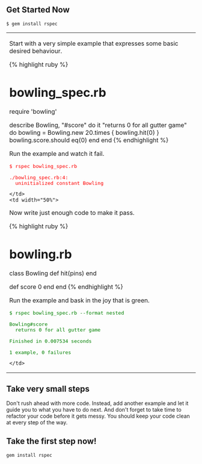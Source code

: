 Get Started Now
---------------

    $ gem install rspec

<table width="100%" cellpadding="0" cellspacing="0">
  <tr>
    <td width="50%">
<p>
  Start with a very simple example that expresses
  some basic desired behaviour.
</p>

{% highlight ruby %}
# bowling_spec.rb
require 'bowling'

describe Bowling, "#score" do
  it "returns 0 for all gutter game" do
    bowling = Bowling.new
    20.times { bowling.hit(0) }
    bowling.score.should eq(0)
  end
end
{% endhighlight %}

  Run the example and watch it fail.

<pre style="color:red;">
$ rspec bowling_spec.rb

./bowling_spec.rb:4:
  uninitialized constant Bowling
</pre>
    </td>
    <td width="50%">

  Now write just enough code to make it pass.

{% highlight ruby %}
# bowling.rb
class Bowling
  def hit(pins)
  end

  def score
    0
  end
end
{% endhighlight %}

Run the example and bask in the joy that is green.

<pre style="color:green;">
$ rspec bowling_spec.rb --format nested

Bowling#score
  returns 0 for all gutter game

Finished in 0.007534 seconds

1 example, 0 failures
</pre>
    </td>
  </tr>
</table>

Take very small steps
---------------------

Don't rush ahead with more code. Instead, add another example and let it guide you to what you have to do next. And don't forget to take time to refactor your code before it gets messy. You should keep your code clean at every step of the way.

Take the first step now!
------------------------

```
gem install rspec
```

